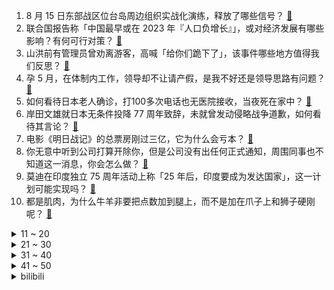 1. 8 月 15 日东部战区位台岛周边组织实战化演练，释放了哪些信号？ [:link:](https://www.zhihu.com/question/548491933)
2. 联合国报告称「中国最早或在 2023 年『人口负增长』」，或对经济发展有哪些影响？有何可行对策？ [:link:](https://www.zhihu.com/question/548468592)
3. 山洪前有管理员曾劝离游客，高喊「给你们跪下了」，该事件哪些地方值得我们反思？ [:link:](https://www.zhihu.com/question/548424061)
4. 孕 5 月，在体制内工作，领导却不让请产假，是我不好还是领导思路有问题？ [:link:](https://www.zhihu.com/question/50339166)
5. 如何看待日本老人确诊，打100多次电话也无医院接收，当夜死在家中？ [:link:](https://www.zhihu.com/question/548468024)
6. 岸田文雄就日本无条件投降 77 周年致辞，未就曾发动侵略战争道歉，如何看待其言论？ [:link:](https://www.zhihu.com/question/548501873)
7. 电影《明日战记》的总票房刚过三亿，它为什么会亏本？ [:link:](https://www.zhihu.com/question/548438003)
8. 你无意中听到公司打算开除你，但是公司没有出任何正式通知，周围同事也不知道这一消息，你会怎么做？ [:link:](https://www.zhihu.com/question/374626316)
9. 莫迪在印度独立 75 周年活动上称「25 年后，印度要成为发达国家」，这一计划可能实现吗？ [:link:](https://www.zhihu.com/question/548509154)
10. 都是肌肉，为什么牛羊非要把点数加到腿上，而不是加在爪子上和狮子硬刚呢？ [:link:](https://www.zhihu.com/question/538462956)
<details>
<summary>11 ~ 20</summary>

11. 为什么很多欧洲人和美国人不午睡下午还能满血状态工作？ [:link:](https://www.zhihu.com/question/25569759)
12. 《工作 4 年，我的收入被父母退休金倒挂》一文引发热议，如何看待这一现象？反映出哪些社会现状？ [:link:](https://www.zhihu.com/question/548463003)
13. 为什么很多人坚持不了持续写网文？ [:link:](https://www.zhihu.com/question/472183937)
14. 美国挪威测试超远程炮弹，最大射程 150 公里，该炮弹威力如何？ [:link:](https://www.zhihu.com/question/547919475)
15. 如何评价国产动画《凡人修仙传》第63话即年番42集？ [:link:](https://www.zhihu.com/question/548314520)
16. 美国辉瑞公司首席执行官艾伯乐新冠病毒检测结果呈阳性，目前情况如何？哪些信息值得关注？ [:link:](https://www.zhihu.com/question/548547850)
17. 高考没考好，家里所有人都说我不好，今天一天我弟弟说了我三次废物，我情绪崩溃了，我不知道怎么办? [:link:](https://www.zhihu.com/question/546153412)
18. 如果杨过连续刺杀蒙古军队十六年能不能阻止蒙古灭宋? [:link:](https://www.zhihu.com/question/548245186)
19. 如何评价于荣光版关羽？ [:link:](https://www.zhihu.com/question/62290373)
20. 我想找一个公务员男朋友有可能吗？ [:link:](https://www.zhihu.com/question/548107995)
</details>
<details>
<summary>21 ~ 30</summary>

21. 如何看待一 Coser 穿和服（cos《夏日重现》小舟潮）被民警以涉嫌寻衅滋事为由在大街上被带走调查? [:link:](https://www.zhihu.com/question/548403098)
22. 现在互联网都在裁员，2023届的计算机毕业生又面临秋招，该怎么办？ [:link:](https://www.zhihu.com/question/534439897)
23. 读大专还是做自媒体？ [:link:](https://www.zhihu.com/question/545318152)
24. 钟南山重磅研究显示新冠复阳者没有传染性，还有哪些信息应该关注？应对新冠歧视还应采取哪些举措？ [:link:](https://www.zhihu.com/question/548479227)
25. 如果蚊子长得像蝴蝶，人类还会讨厌蚊子吗？ [:link:](https://www.zhihu.com/question/468238871)
26. 日本的水果为什么这么好吃？ [:link:](https://www.zhihu.com/question/35562491)
27. 2022 年上半年海底捞持续亏损，为什么会出现这种情况？现在的人们不爱吃海底捞了吗？ [:link:](https://www.zhihu.com/question/548451140)
28. 有没有一瞬间很心疼一个孩子？ [:link:](https://www.zhihu.com/question/321403797)
29. 2022 软科世界大学学术排名发布，中国内地 8 所高校进世界百强，如何看待中国高校的亮眼成绩？ [:link:](https://www.zhihu.com/question/548473130)
30. 秦始皇吞并六国后为什么突然悍然发动对百越，南越的各个部落侵略战争？ [:link:](https://www.zhihu.com/question/349106398)
</details>
<details>
<summary>31 ~ 40</summary>

31. 「7月城镇调查失业率降至5.4% 青年人失业率19.9%创新高」如何解读这一数据？ [:link:](https://www.zhihu.com/question/548462517)
32. 禹州市烟草专卖局缉私队员被车撞拖行离世，肇事者将承担怎样的刑事责任？ [:link:](https://www.zhihu.com/question/548240745)
33. 人生第一款 3A 大作就是《荒野大镖客 2》，在某种意义来说是否是一件不幸的事? [:link:](https://www.zhihu.com/question/547930690)
34. 《灌篮高手》中，在对阵海南队时，樱木关键时刻的失误为何没人责怪他？ [:link:](https://www.zhihu.com/question/531269806)
35. 2022 年你手机里最舍不得删的那张相片有什么故事？ [:link:](https://www.zhihu.com/question/541637731)
36. 员工混日子“开摆”，问题到底出在哪里？ [:link:](https://www.zhihu.com/question/529378393)
37. 武磊 72 场西甲打入 8 球，是欧洲顶级联赛出场次数第二多的中国球员，你对该球员有何评价？ [:link:](https://www.zhihu.com/question/547955646)
38. 青春期很迷茫，无法接受自己是个普通人怎么办？ [:link:](https://www.zhihu.com/question/548522596)
39. 初中摆烂高中努力来得及吗? [:link:](https://www.zhihu.com/question/548549602)
40. 自己是个女生，理科成绩比文科高，对理科类感兴趣，但是身边女生都劝我学文，也很担心选理被针对怎么办？ [:link:](https://www.zhihu.com/question/547003818)
</details>
<details>
<summary>41 ~ 50</summary>

41. 为何主流语言中，无任何技巧下直接暴力遍历数组、链表，多数情况链表更快？ [:link:](https://www.zhihu.com/question/548419896)
42. 有哪些影视剧让你想去取景地打卡？ [:link:](https://www.zhihu.com/question/548314993)
43. 7 月我国 70 城新房价格：40 城环比下跌，二三线呈降势，还有哪些值得关注？ [:link:](https://www.zhihu.com/question/548513773)
44. 国药集团表示奥密克戎变异株国产 mRNA 疫苗已提交临床申请，具有哪些意义？ [:link:](https://www.zhihu.com/question/548521845)
45. 一位气象学者示警「气候危机纪元」已至，这透漏了哪些信息？气候变化会给日常生活带来哪些影响？ [:link:](https://www.zhihu.com/question/548454294)
46. 杭州高温天气导致手机信号受影响，原因是大气波导干扰，什么是大气波导？还会影响生活中哪些方面？ [:link:](https://www.zhihu.com/question/548504254)
47. 经常出差的人有哪些非常好用的数码外设分享？ [:link:](https://www.zhihu.com/question/545253421)
48. 如何评价3499元起售的一加Ace Pro手机？ [:link:](https://www.zhihu.com/question/547714809)
49. 至今你用过的最好用的洗面奶是什么？ [:link:](https://www.zhihu.com/question/37113616)
50. 各位朋友，我很迷茫，我在想我是该复读还是上大专？ [:link:](https://www.zhihu.com/question/548479454)
</details><details>
<summary>bilibili</summary>

1. 【何同学】我做了一个自己打字的键盘... [:link:](//www.bilibili.com/video/BV1W14y1b7Mq)
2. 【亮记生物鉴定】网络热传生物鉴定42 [:link:](//www.bilibili.com/video/BV1ZG4y1Y7Cc)
3. 再不多做梦，就要长大了！ [:link:](//www.bilibili.com/video/BV1GU4y1C7vm)
4. 《崩坏3》动画短片「因你而在的故事」 [:link:](//www.bilibili.com/video/BV1fY4y1F7GL)
5. 【全明星出海】废土之海 [:link:](//www.bilibili.com/video/BV1ud4y1K7GF)
6. 《原神》3.0版本PV：「千朵玫瑰带来的黎明」 [:link:](//www.bilibili.com/video/BV19a411P7zk)
7. 【医案寻踪】中国人90%不适合喝牛奶？探索过程中我发现了不为人知的秘密... [:link:](//www.bilibili.com/video/BV1hY4y1c7pA)
8. 我女朋友是迪拜公主 [:link:](//www.bilibili.com/video/BV14S4y1s7SU)
9. 超管に駆ける [:link:](//www.bilibili.com/video/BV16G41187iU)
10. 小潮team辩论赛2【杜海皇】 [:link:](//www.bilibili.com/video/BV1AG4y1a7Ww)
<details>
<summary>11 ~ 20</summary>

11. 换地图了，兄弟们 [:link:](//www.bilibili.com/video/BV1oT411w7jq)
12. 【原神剧场】少年意气，如清风，如明月 [:link:](//www.bilibili.com/video/BV1da411o789)
13. 谁 是 嫩 蝶？！ [:link:](//www.bilibili.com/video/BV1JW4y1h7i2)
14. 没人能拒绝贴贴睡 但是 [:link:](//www.bilibili.com/video/BV1yg411k75L)
15. 耗时30天！在纸上玩王者 [:link:](//www.bilibili.com/video/BV1fS4y1s7f1)
16. 这个急救知识，希望所有人都知道！ [:link:](//www.bilibili.com/video/BV1ca411Z7gZ)
17. 我家里进坏人了！怎么办？在线等，很急！ [:link:](//www.bilibili.com/video/BV1nV4y14774)
18. 那晚散步的路上对着这个曾经幻想过9999次的画面发了好久的呆。 [:link:](//www.bilibili.com/video/BV1ag411k7i6)
19. 做V一天只睡两小时..太累直播睡着了.. [:link:](//www.bilibili.com/video/BV1rB4y157bK)
20. 一开始我以为他是作家，最后我发现，他是真正的“作家”！生活的诗人！ [:link:](//www.bilibili.com/video/BV1eN4y157J1)
</details>
<details>
<summary>21 ~ 30</summary>

21. ''策划眼里的元歌'' [:link:](//www.bilibili.com/video/BV1NG4y1e7Yu)
22. 是泳装cos！ [:link:](//www.bilibili.com/video/BV1jd4y1P7NJ)
23. 公安部摧毁6款淫秽漫画APP！来看看有没有你熟悉的？ [:link:](//www.bilibili.com/video/BV1iP411L7QM)
24. 你的快递是这么丢的！ [:link:](//www.bilibili.com/video/BV1zg411k7sa)
25. 性   别   大   转   换 ！！！ [:link:](//www.bilibili.com/video/BV1z14y1b7z2)
26. 吃饱了骂厨子，人类应该如何看待食物？ [:link:](//www.bilibili.com/video/BV1pY4y1c7pf)
27. 《葱油拌面》的味道估计很多人会喜欢吧？ [:link:](//www.bilibili.com/video/BV1Fa411N7qc)
28. 【谭谈交通】：生活击倒我，但没有击败：“只要有一口气在，人就要好好活” [:link:](//www.bilibili.com/video/BV1pN4y1G7fG)
29. 【崩坏3】爱莉希雅的化妆小课堂 [:link:](//www.bilibili.com/video/BV12T411w7CN)
30. 如何完美利用一辆发出警报的电瓶车~ [:link:](//www.bilibili.com/video/BV1sG4y1e7vp)
</details>
<details>
<summary>31 ~ 40</summary>

31. 【 粉色海洋 | 官方MV 】周杰伦携手Romeo 放送浪漫 帅萌父子画面太梦幻 幸福感令人融化 [:link:](//www.bilibili.com/video/BV1Yv4y1c7gF)
32. 【TF家族】《练习生日常不过的日常》100.百期特辑天台音乐会 [:link:](//www.bilibili.com/video/BV1MB4y1L7Gx)
33. 我们看到的只是它蹭对了好心人，看不到的是蹭错了多少双腿，多少无情，就像当年的千寻，以为蹭一下就有好吃的 [:link:](//www.bilibili.com/video/BV1mB4y1t7V4)
34. 做遵纪守法的好公民 [:link:](//www.bilibili.com/video/BV1kF411w719)
35. 帮盗月社沐上减掉12斤，顿顿外卖，大鱼大肉，喜笑颜开 [:link:](//www.bilibili.com/video/BV1Fd4y1o7ge)
36. 【特效剧情向】大唐高僧 之 佛祖的反击 [:link:](//www.bilibili.com/video/BV1qa411P7uG)
37. 人之律者登场？十三英桀全灭！带你看往世乐土大结局！「崩坏3剧情讲堂#12」 [:link:](//www.bilibili.com/video/BV1fa411P7M5)
38. 以 负 之 名，整 顿 食 场 [:link:](//www.bilibili.com/video/BV1cv4y1c7gG)
39. 没有人不喜欢听夸赞，但是销冠却知道怎么夸人可以获得最佳效果！夸人的艺术跟销冠学起来！（只是段子） [:link:](//www.bilibili.com/video/BV1iU4y1C7H6)
40. 我，985高材生，全科老师，败给教育差距 [:link:](//www.bilibili.com/video/BV17a411N7nP)
</details>
<details>
<summary>41 ~ 50</summary>

41. 《 奇 怪 的 鼠 鼠 增 加 了 》 [:link:](//www.bilibili.com/video/BV1DF411w7AK)
42. ⚡看爷用原神全五十一位角色给你耍个把戏⚡ [:link:](//www.bilibili.com/video/BV1pN4y1G7tX)
43. 爱虽无声，震耳欲聋 [:link:](//www.bilibili.com/video/BV1fd4y1A7zo)
44. ⚡反抗，是没有用哒⚡ [:link:](//www.bilibili.com/video/BV1Yg411k757)
45. 100元能在葡萄牙最便宜超市买什么？2块钱竟然能买10条鱼！ [:link:](//www.bilibili.com/video/BV1JW4y1Y7Es)
46. 女人，你拿什么跟我比！ [:link:](//www.bilibili.com/video/BV1x14y1b72c)
47. 你的原神太假了？再说假我扔鞋子了！！！ [:link:](//www.bilibili.com/video/BV1sU4y1C7jr)
48. 当代年轻人的神奇消费观，内容过于真实 [:link:](//www.bilibili.com/video/BV1bG411t7Yq)
49. 【短片】蚁人模拟器：身体缩小1000倍，是一种什么体验？ [:link:](//www.bilibili.com/video/BV1LV4y1s74c)
50. 星巴克时代的落幕！【还愿挑战ep12-星巴克】 [:link:](//www.bilibili.com/video/BV1eN4y1G77y)
</details>
<details>
<summary>51 ~ 60</summary>

51. 万转暴力扇！100个工业扇做散热，让电脑感受十级暴风！【科技达】 [:link:](//www.bilibili.com/video/BV13G4y1e7EB)
52. 夫妻面馆这种店赚钱吗？为何开遍全国！我体验一周给出结论 [:link:](//www.bilibili.com/video/BV17G411b7yK)
53. 五首熟悉却又叫不出歌名的BGM❗你听过几首？一定要听到最后⚠️——钢琴Free Lucky，a thousand miles，end，his theme写不下了 [:link:](//www.bilibili.com/video/BV1oG411t7LB)
54. 满汉全席里最贵的一道菜！竟然要用传说中的龙麟来做？？ [:link:](//www.bilibili.com/video/BV1SS4y1s7iC)
55. 试着当了一天狗，真好！不用上班，没有烦恼 [:link:](//www.bilibili.com/video/BV1ea411P7Xw)
56. 全程挂机却成MVP？运气来了，挡都挡不住！《水浒传》P34 [:link:](//www.bilibili.com/video/BV11B4y167cc)
57. 一口气看完《刺客信条》全系列！8万字爽看15年刺客故事！ [:link:](//www.bilibili.com/video/BV1ua411o7hy)
58. 今年夏天极端高温的底层地理逻辑，究竟是什么？【地球知识局】 [:link:](//www.bilibili.com/video/BV1S14y1b75v)
59. 鸡腿的神仙吃法，定格动画美食 [:link:](//www.bilibili.com/video/BV14V4y147kf)
60. 纽约101层，美国最高餐厅！！吃个饭竟然要层层安保？ [:link:](//www.bilibili.com/video/BV1f14y1b7iK)
</details>
<details>
<summary>61 ~ 70</summary>

61. 大学晚会惊现MJ《犯罪高手》45度倾斜，直拍燃炸了！！！ [:link:](//www.bilibili.com/video/BV11v4y1F7tZ)
62. 这波车技不谈哦！ [:link:](//www.bilibili.com/video/BV1gW4y1h7JT)
63. 虽然有点扫兴，可是我还的说！各位小伙伴得抓紧写作业了啊！ [:link:](//www.bilibili.com/video/BV1KB4y1L7Qw)
64. 搭档没了，但是瘦了！ [:link:](//www.bilibili.com/video/BV1rF411w7QF)
65. 在准备今晚的柏林森林音乐会 [:link:](//www.bilibili.com/video/BV1Z14y1b79B)
66. 见证历史！中央台发出史上首个高温红色预警，大范围超强酷热进入压轴熔炉阶段 [:link:](//www.bilibili.com/video/BV13V4y147n8)
67. 22年前的世界级动画神作，大结局到底是什么？ [:link:](//www.bilibili.com/video/BV1LY4y1c73S)
68. 42度在家造溜冰场降温，猫上去直呼脚滑！ [:link:](//www.bilibili.com/video/BV1wa411Z77n)
69. 渐变色，但是很上头 ⚡️叮叮当当舞⚡️ [:link:](//www.bilibili.com/video/BV1YV4y1472j)
70. 御风 [:link:](//www.bilibili.com/video/BV1mW4y1a7gE)
</details>
<details>
<summary>71 ~ 80</summary>

71. 【俄罗斯街拍P28】优雅与年龄无关 | Semkavkvadrate [:link:](//www.bilibili.com/video/BV1td4y1K7iJ)
72. 求问喜羊羊里的坤坤图片是真的吗？ [:link:](//www.bilibili.com/video/BV1tY4y1c742)
73. 你不是我的《MAMA》，你是我唯一的怒那 [:link:](//www.bilibili.com/video/BV14U4y1C7dA)
74. 关于我模仿C罗痛失双开门冰箱这件事 [:link:](//www.bilibili.com/video/BV1tB4y157dw)
75. 【周深】演绎《兰亭序》，婉转戏腔唱出了古典文化的美丨2022央视夏日歌会 [:link:](//www.bilibili.com/video/BV13S4y1x7Z5)
76. 帅小伙用杨梅染发能成功吗？ [:link:](//www.bilibili.com/video/BV1Vt4y1g75y)
77. 纸 上 建 模 [:link:](//www.bilibili.com/video/BV1YF411w7EN)
78. 【散人】国产民俗恐怖《纸嫁衣4》 红丝缠，情难解（完结共5P） [:link:](//www.bilibili.com/video/BV1jT411A7c6)
79. “水爷”再发声：凭什么一块“北美殖民地”要做全球人民的主？ [:link:](//www.bilibili.com/video/BV1Ua411P7ZY)
80. 大龄二次元现状 [:link:](//www.bilibili.com/video/BV1dv4y1F7rX)
</details>
<details>
<summary>81 ~ 90</summary>

81. 【Shoto 2.0预告】来给你透露一下...新衣装展示！ [:link:](//www.bilibili.com/video/BV1wd4y1o7D4)
82. 杭州怀石自助，仨战士吃三轮，厨师肯定跑路！ [:link:](//www.bilibili.com/video/BV1JT411A74X)
83. 【猛男版】叮叮当当舞 怎么跟别人的不一样？ [:link:](//www.bilibili.com/video/BV1iN4y1G7dn)
84. 迷你世界，真的会谢 [:link:](//www.bilibili.com/video/BV1bB4y16782)
85. 整活儿up求婚了？ [:link:](//www.bilibili.com/video/BV1fW4y1877d)
86. 我删掉了XX是什么梗【梗指南】 [:link:](//www.bilibili.com/video/BV1AV4y1s75y)
87. 所谓负负得正，彼特长大绝对智力超群！ [:link:](//www.bilibili.com/video/BV1iB4y1575a)
88. vol.002 村民压榨指南 [:link:](//www.bilibili.com/video/BV1DF411w7hs)
89. 神仙打架！独立游戏年表大混剪！ [:link:](//www.bilibili.com/video/BV1DW4y187ps)
90. 哲学名言“他人即地狱”是什么鬼？【丁远】 [:link:](//www.bilibili.com/video/BV1iS4y147Q5)
</details>
<details>
<summary>91 ~ 100</summary>

91. 《红楼梦》元春仿妆｜一荣俱荣，一损俱损 [:link:](//www.bilibili.com/video/BV17G411t7HM)
92. 大话西游x河南卫视《少年奇妙游》纯享cut丨义贯星河 [:link:](//www.bilibili.com/video/BV1z14y1b7fg)
93. 超平坦+惊变100天UP主接力生存【第一位】 [:link:](//www.bilibili.com/video/BV14N4y1G7LS)
94. 我用非遗香云纱做了一条会飞的裙子! [:link:](//www.bilibili.com/video/BV15U4y1C7ZR)
95. 【STN快报第6.5季02】有钱就可以为所欲为吗，在暴雪游戏里确实不行 [:link:](//www.bilibili.com/video/BV1CN4y1G7uc)
96. Shadow Of The Sun  (cover） [:link:](//www.bilibili.com/video/BV1414y1b7zc)
97. 消防体验第二弹，带条50斤大龙趸给消防员加餐 [:link:](//www.bilibili.com/video/BV1FS4y1x71u)
98. 老周家牛肉烧饼  厨子探店¥84 [:link:](//www.bilibili.com/video/BV18d4y1K7qV)
99. 第一次在节目里和男生牵手了？？ [:link:](//www.bilibili.com/video/BV1fG4y1h7ZQ)
100. 【塞尔达】7小时萌新和700小时老流氓之间的亿点区别~第五期！ [:link:](//www.bilibili.com/video/BV1US4y1s7aG)
</details></details>